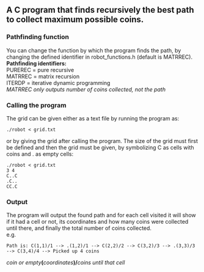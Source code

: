 ## A C program that finds recursively the best path to collect maximum possible coins.
### Pathfinding function
You can change the function by which the program finds the path, by changing the defined identifier in robot_functions.h (default is MATRREC).  
**Pathfinding identifiers:**  
PUREREC = pure recursive  
MATRREC = matrix recursion  
ITERDP = iterative dynamic programming  
*MATRREC only outputs number of coins collected, not the path*
### Calling the program
The grid can be given either as a text file by running the program as: 
``` 
./robot < grid.txt
```
or by giving the grid after calling the program. The size of the grid must first be defined 
and then the grid must be given, by symbolizing C as cells with coins and . as empty cells:
``` 
./robot < grid.txt
3 4
C..C
.C..
CC.C
```
### Output 
The program will output the found path and for each cell visited it will show if it had a cell or not, its coordinates and how many coins were collected until there, and finally the total number of coins collected.  
e.g.  
```
Path is: C(1,1)/1 --> .(1,2)/1 --> C(2,2)/2 --> C(3,2)/3 --> .(3,3)/3 --> C(3,4)/4 --> Picked up 4 coins
```    
*coin or empty*__(__*coordinates*__)/__*coins until that cell*
